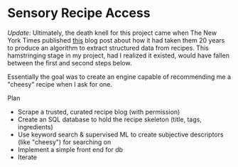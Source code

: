 # Sensory Recipe Access

*Update:* Ultimately, the death knell for this project came when The New York
Times published
[this](http://open.blogs.nytimes.com/2015/04/09/extracting-structured-data-from-recipes-using-conditional-random-fields/)
blog post about how it had taken them 20 years to produce an algorithm to
extract structured data from recipes. This hamstringing stage in my project, 
had I realized it existed, would have fallen between the first and second steps below.

Essentially the goal was to create an engine capable of recommending me a
"cheesy" recipe when I ask for one.

Plan
* Scrape a trusted, curated recipe blog (with permission)
* Create an SQL database to hold the recipe skeleton (title, tags, ingredients)
* Use keyword search & supervised ML to create subjective descriptors (like
  "cheesy") for searching on
* Implement a simple front end for db
* Iterate

